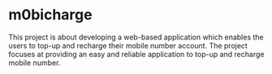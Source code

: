 # m0bicharge

This project is about developing a web-based application which enables the users to top-up and recharge their mobile number account.
The project focuses at providing an easy and reliable application to top-up and recharge mobile number.
